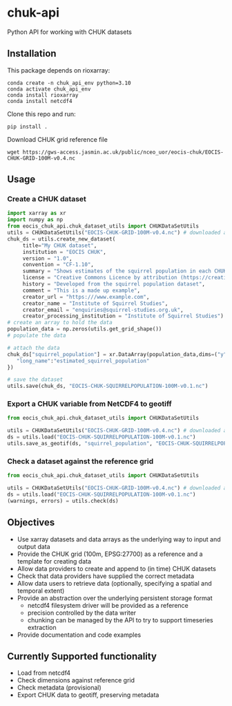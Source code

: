 # chuk-api

Python API for working with CHUK datasets

## Installation

This package depends on rioxarray:

```
conda create -n chuk_api_env python=3.10
conda activate chuk_api_env
conda install rioxarray
conda install netcdf4
```

Clone this repo and run:

```
pip install .
```

Download CHUK grid reference file

```
wget https://gws-access.jasmin.ac.uk/public/nceo_uor/eocis-chuk/EOCIS-CHUK-GRID-100M-v0.4.nc
```

## Usage

### Create a CHUK dataset

```python
import xarray as xr
import numpy as np
from eocis_chuk_api.chuk_dataset_utils import CHUKDataSetUtils
utils = CHUKDataSetUtils("EOCIS-CHUK-GRID-100M-v0.4.nc") # downloaded as described above
chuk_ds = utils.create_new_dataset(
     title="My CHUK dataset",
     institution = "EOCIS CHUK",
     version = "1.0",
     convention = "CF-1.10",
     summary = "Shows estimates of the squirrel population in each CHUK grid cell",
     license = "Creative Commons Licence by attribution (https://creativecommons.org/licenses/by/4.0/)",
     history = "Developed from the squirrel population dataset",
     comment = "This is a made up example",
     creator_url = "https:///www.example.com",
     creator_name = "Institute of Squirrel Studies",
     creator_email = "enquiries@squirrel-studies.org.uk",
     creator_processing_institution = "Institute of Squirrel Studies")
# create an array to hold the data
population_data = np.zeros(utils.get_grid_shape())
# populate the data

# attach the data
chuk_ds["squirrel_population"] = xr.DataArray(population_data,dims=("y","x"), attrs={
   "long_name":"estimated_squirrel_population"
})

# save the dataset
utils.save(chuk_ds, "EOCIS-CHUK-SQUIRRELPOPULATION-100M-v0.1.nc")
```

### Export a CHUK variable from NetCDF4 to geotiff

```python
from eocis_chuk_api.chuk_dataset_utils import CHUKDataSetUtils

utils = CHUKDataSetUtils("EOCIS-CHUK-GRID-100M-v0.4.nc") # downloaded as described above
ds = utils.load("EOCIS-CHUK-SQUIRRELPOPULATION-100M-v0.1.nc")
utils.save_as_geotif(ds, "squirrel_population", "EOCIS-CHUK-SQUIRRELPOPULATION-100M-v0.1.tif")
```

### Check a dataset against the reference grid

```python
from eocis_chuk_api.chuk_dataset_utils import CHUKDataSetUtils

utils = CHUKDataSetUtils("EOCIS-CHUK-GRID-100M-v0.4.nc") # downloaded as described above
ds = utils.load("EOCIS-CHUK-SQUIRRELPOPULATION-100M-v0.1.nc")
(warnings, errors) = utils.check(ds)
```

## Objectives

* Use xarray datasets and data arrays as the underlying way to input and output data
* Provide the CHUK grid (100m, EPSG:27700) as a reference and a template for creating data
* Allow data providers to create and append to (in time) CHUK datasets
* Check that data providers have supplied the correct metadata
* Allow data users to retrieve data (optionally, specifying a spatial and temporal extent)
* Provide an abstraction over the underlying persistent storage format
  * netcdf4 filesystem driver will be provided as a reference
  * precision controlled by the data writer
  * chunking can be managed by the API to try to support timeseries extraction
* Provide documentation and code examples

## Currently Supported functionality

* Load from netcdf4
* Check dimensions against reference grid
* Check metadata (provisional)
* Export CHUK data to geotiff, preserving metadata


